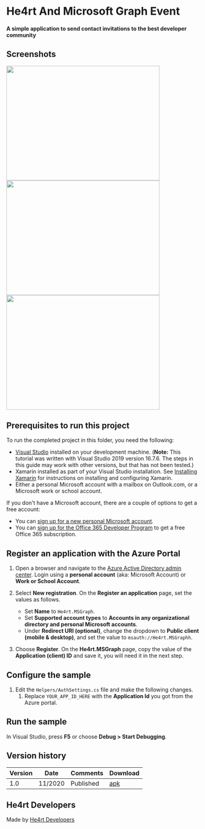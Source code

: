 # He4rt And Microsoft Graph Event
#### A simple application to send contact invitations to the best developer community

## Screenshots
<img src="https://user-images.githubusercontent.com/37851168/97809441-d9a3be80-1c3a-11eb-8d0a-4e518009a75b.png" width="400" height="300"/>
<img src="https://user-images.githubusercontent.com/37851168/97809470-1374c500-1c3b-11eb-87b8-4b327555fe2a.png" width="400" height="300"/>
<img src="https://user-images.githubusercontent.com/37851168/97809473-17a0e280-1c3b-11eb-9020-25e71518c256.png" width="400" height="300"/>

## Prerequisites to run this project

To run the completed project in this folder, you need the following:

- [Visual Studio](https://visualstudio.microsoft.com/vs/) installed on your development machine. (**Note:** This tutorial was written with Visual Studio 2019 version 16.7.6.
The steps in this guide may work with other versions, but that has not been tested.)
- Xamarin installed as part of your Visual Studio installation. See [Installing Xamarin](https://docs.microsoft.com/xamarin/cross-platform/get-started/installation) for instructions on installing and configuring Xamarin.
- Either a personal Microsoft account with a mailbox on Outlook.com, or a Microsoft work or school account.

If you don't have a Microsoft account, there are a couple of options to get a free account:

- You can [sign up for a new personal Microsoft account](https://signup.live.com/signup?wa=wsignin1.0&rpsnv=12&ct=1454618383&rver=6.4.6456.0&wp=MBI_SSL_SHARED&wreply=https://mail.live.com/default.aspx&id=64855&cbcxt=mai&bk=1454618383&uiflavor=web&uaid=b213a65b4fdc484382b6622b3ecaa547&mkt=E-US&lc=1033&lic=1).
- You can [sign up for the Office 365 Developer Program](https://developer.microsoft.com/office/dev-program) to get a free Office 365 subscription.

## Register an application with the Azure Portal

1. Open a browser and navigate to the [Azure Active Directory admin center](https://aad.portal.azure.com). Login using a **personal account** (aka: Microsoft Account) or **Work or School Account**.

1. Select **New registration**. On the **Register an application** page, set the values as follows.

    - Set **Name** to `He4rt.MSGraph`.
    - Set **Supported account types** to **Accounts in any organizational directory and personal Microsoft accounts**.
    - Under **Redirect URI (optional)**, change the dropdown to **Public client (mobile & desktop)**, and set the value to `msauth://He4rt.MSGraphh`.

1. Choose **Register**. On the **He4rt.MSGraph** page, copy the value of the **Application (client) ID** and save it, you will need it in the next step.


## Configure the sample

1. Edit the `Helpers/AuthSettings.cs` file and make the following changes.
    1. Replace `YOUR_APP_ID_HERE` with the **Application Id** you got from the Azure portal.

## Run the sample

In Visual Studio, press **F5** or choose **Debug > Start Debugging**.

## Version history

| Version |       Date       |              Comments              |       Download       |
| ------- | ---------------- | ---------------------------------- | -------------------- |
| 1.0     | 11/2020          | Published                          |        [apk](https://github.com/Logikoz/He4rt-MSGraph-Xamarin-2020/releases/download/v1.0/He4rt.MSGraph.apk)      |

## He4rt Developers

Made by [He4rt Developers](https://twitter.com/He4rtDevs)
